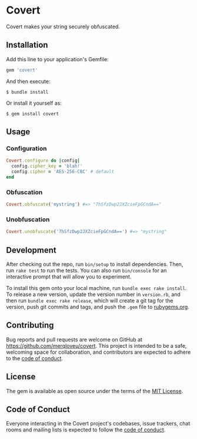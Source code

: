 # Covert

Covert makes your string securely obfuscated.

## Installation

Add this line to your application's Gemfile:

```ruby
gem 'covert'
```

And then execute:

    $ bundle install

Or install it yourself as:

    $ gem install covert

## Usage

### Configuration
```ruby
Covert.configure do |config|
  config.cipher_key = 'blah!'
  config.cipher = 'AES-256-CBC' # default
end
```

### Obfuscation
```ruby
Covert.obfuscate('mystring') #=> "7hSfzDwp2JXZcieFpGCndA=="
```

### Unobfuscation
```ruby
Covert.unobfuscate('7hSfzDwp2JXZcieFpGCndA==') #=> "mystring"
```

## Development

After checking out the repo, run `bin/setup` to install dependencies. Then, run `rake test` to run the tests. You can also run `bin/console` for an interactive prompt that will allow you to experiment.

To install this gem onto your local machine, run `bundle exec rake install`. To release a new version, update the version number in `version.rb`, and then run `bundle exec rake release`, which will create a git tag for the version, push git commits and tags, and push the `.gem` file to [rubygems.org](https://rubygems.org).

## Contributing

Bug reports and pull requests are welcome on GitHub at https://github.com/merqloveu/covert. This project is intended to be a safe, welcoming space for collaboration, and contributors are expected to adhere to the [code of conduct](https://github.com/merqloveu/covert/blob/master/CODE_OF_CONDUCT.md).


## License

The gem is available as open source under the terms of the [MIT License](https://opensource.org/licenses/MIT).

## Code of Conduct

Everyone interacting in the Covert project's codebases, issue trackers, chat rooms and mailing lists is expected to follow the [code of conduct](https://github.com/merqloveu/covert/blob/master/CODE_OF_CONDUCT.md).
